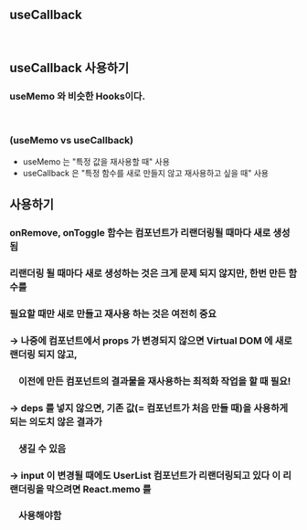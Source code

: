 ## useCallback

<br>

## useCallback 사용하기
### useMemo 와 비슷한 Hooks이다. 
 
<br>  

### (useMemo vs useCallback)
- useMemo 는 "특정 값을 재사용할 때" 사용
- useCallback 은 "특정 함수를 새로 만들지 않고 재사용하고 싶을 때" 사용

## 사용하기
### onRemove, onToggle 함수는 컴포넌트가 리랜더링될 때마다 새로 생성됨

### 리랜더링 될 때마다 새로 생성하는 것은 크게 문제 되지 않지만, 한번 만든 함수를 
### 필요할 때만 새로 만들고 재사용 하는 것은 여전히 중요
### → 나중에 컴포넌트에서 props 가 변경되지 않으면 Virtual DOM 에 새로 랜더링 되지 않고, 
### &nbsp;&nbsp;&nbsp; 이전에 만든 컴포넌트의 결과물을 재사용하는 최적화 작업을 할 때 필요!

### →  deps 를 넣지 않으면, 기존 값(= 컴포넌트가 처음 만들 때)을 사용하게 되는 의도치 않은 결과가 
###  &nbsp;&nbsp;&nbsp; 생길 수 있음

### →  input 이 변경될 때에도 UserList 컴포넌트가 리랜더링되고 있다 이 리랜더링을 막으려면 React.memo 를 
### &nbsp;&nbsp;&nbsp; 사용해야함
